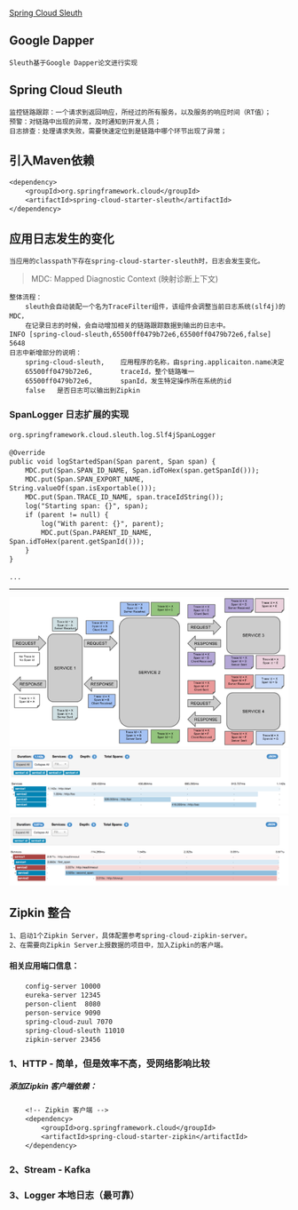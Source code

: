 [Spring Cloud Sleuth](http://cloud.spring.io/spring-cloud-static/spring-cloud-sleuth/1.3.3.RELEASE/single/spring-cloud-sleuth.html)

## Google Dapper
	Sleuth基于Google Dapper论文进行实现


## Spring Cloud Sleuth
	监控链路跟踪：一个请求到返回响应，所经过的所有服务，以及服务的响应时间（RT值）；
	预警：对链路中出现的异常，及时通知到开发人员；
	日志排查：处理请求失败，需要快速定位到是链路中哪个环节出现了异常；

## 引入Maven依赖
	<dependency>
		<groupId>org.springframework.cloud</groupId>
		<artifactId>spring-cloud-starter-sleuth</artifactId>
	</dependency> 

## 应用日志发生的变化
	当应用的classpath下存在spring-cloud-starter-sleuth时，日志会发生变化。 

>	MDC: Mapped Diagnostic Context (映射诊断上下文)

	整体流程：
		sleuth会自动装配一个名为TraceFilter组件，该组件会调整当前日志系统(slf4j)的MDC，
		在记录日志的时候，会自动增加相关的链路跟踪数据到输出的日志中。	
	INFO [spring-cloud-sleuth,65500ff0479b72e6,65500ff0479b72e6,false] 5648 
	日志中新增部分的说明：	
		spring-cloud-sleuth,	应用程序的名称，由spring.applicaiton.name决定
		65500ff0479b72e6,		traceId，整个链路唯一
		65500ff0479b72e6,		spanId，发生特定操作所在系统的id
		false	是否日志可以输出到Zipkin



### SpanLogger 日志扩展的实现
	org.springframework.cloud.sleuth.log.Slf4jSpanLogger
	
	@Override
	public void logStartedSpan(Span parent, Span span) {
		MDC.put(Span.SPAN_ID_NAME, Span.idToHex(span.getSpanId()));
		MDC.put(Span.SPAN_EXPORT_NAME, String.valueOf(span.isExportable()));
		MDC.put(Span.TRACE_ID_NAME, span.traceIdString());
		log("Starting span: {}", span);
		if (parent != null) {
			log("With parent: {}", parent);
			MDC.put(Span.PARENT_ID_NAME, Span.idToHex(parent.getSpanId()));
		}
	}
	
	...


***

![trace-id](images/trace-id.png)
![zipkin-ui](images/zipkin-ui.png)
![zipkin-error-traces](images/zipkin-error-traces.png)

## Zipkin 整合
	1、启动1个Zipkin Server，具体配置参考spring-cloud-zipkin-server。
	2、在需要向Zipkin Server上报数据的项目中，加入Zipkin的客户端。
		
		
#### 相关应用端口信息：
		config-server 10000
		eureka-server 12345
		person-client  8080
		person-service 9090
		spring-cloud-zuul 7070
		spring-cloud-sleuth	11010
		zipkin-server 23456

### 1、HTTP - 简单，但是效率不高，受网络影响比较
##### 添加Zipkin 客户端依赖：
		<!-- Zipkin 客户端 -->
		<dependency>
			<groupId>org.springframework.cloud</groupId>
			<artifactId>spring-cloud-starter-zipkin</artifactId>
		</dependency>





### 2、Stream - Kafka

### 3、Logger 本地日志（最可靠）